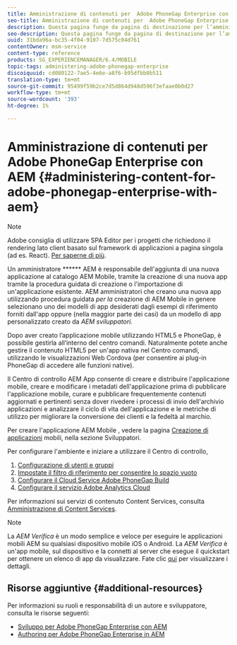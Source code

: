 ```yaml
---
title: Amministrazione di contenuti per  Adobe PhoneGap Enterprise con AEM
seo-title: Amministrazione di contenuti per  Adobe PhoneGap Enterprise con AEM
description: Questa pagina funge da pagina di destinazione per l’amministrazione  Adobe PhoneGap Enterprise.
seo-description: Questa pagina funge da pagina di destinazione per l’amministrazione  Adobe PhoneGap Enterprise.
uuid: 31bda96a-bc35-4f04-9107-7d575c04d761
contentOwner: msm-service
content-type: reference
products: SG_EXPERIENCEMANAGER/6.4/MOBILE
topic-tags: administering-adobe-phonegap-enterprise
discoiquuid: cd080122-7ae5-4e6e-a8f6-b95dfbb0b511
translation-type: tm+mt
source-git-commit: 95499f59b2ce7d5d864d948d596f3efaae0b0d27
workflow-type: tm+mt
source-wordcount: '393'
ht-degree: 1%

---
```



# Amministrazione di contenuti per  Adobe PhoneGap Enterprise con AEM {#administering-content-for-adobe-phonegap-enterprise-with-aem}

>[!NOTE]
>
> Adobe consiglia di utilizzare SPA Editor per i progetti che richiedono il rendering lato client basato sul framework di applicazioni a pagina singola (ad es. React). [Per saperne di più](/help/sites-developing/spa-overview.md).

Un amministratore ****** AEM è responsabile dell&#39;aggiunta di una nuova applicazione al  catalogo AEM Mobile, tramite la creazione di una nuova app tramite la procedura guidata di creazione o l&#39;importazione di un&#39;applicazione esistente. AEM amministratori che creano una nuova app utilizzando  procedura guidata *per la* creazione di AEM Mobile in genere selezionano uno dei modelli di app desiderati dagli esempi di riferimento forniti dall&#39;app oppure (nella maggior parte dei casi) da un modello di app personalizzato creato da *AEM sviluppatori.*

Dopo aver creato l’applicazione mobile utilizzando HTML5 e PhoneGap, è possibile gestirla all’interno del centro comandi. Naturalmente potete anche gestire il contenuto HTML5 per un&#39;app nativa nel Centro comandi, utilizzando le visualizzazioni Web Cordova (per consentire ai plug-in PhoneGap di accedere alle funzioni native).

Il Centro di controllo AEM App consente di creare e distribuire l&#39;applicazione mobile, creare e modificare i metadati dell&#39;applicazione prima di pubblicare l&#39;applicazione mobile, curare e pubblicare frequentemente contenuti aggiornati e pertinenti senza dover rivedere i processi di invio dell&#39;archivio applicazioni e analizzare il ciclo di vita dell&#39;applicazione e le metriche di utilizzo per migliorare la conversione dei clienti e la fedeltà al marchio.

Per creare l&#39;applicazione AEM Mobile , vedere la pagina [Creazione di applicazioni](/help/mobile/building-app-mobile-phonegap.md) mobili, nella sezione Sviluppatori.

Per configurare l&#39;ambiente e iniziare a utilizzare il Centro di controllo,

1. [Configurazione di utenti e gruppi](/help/mobile/configure-users-groups.md)
1. [Impostate il filtro di riferimento per consentire lo spazio vuoto](/help/mobile/setting-referrer-filter-empty.md)
1. [Configurare il Cloud Service Adobe PhoneGap Build](/help/mobile/configure-phonegap-build-cloud.md)
1. [Configurare il servizio Adobe Analytics Cloud](/help/mobile/configure-adobe-mobile-cloud-service.md)

Per informazioni sui servizi di contenuto Content Services, consulta [Amministrazione di Content Services](/help/mobile/developing-content-services.md).

>[!NOTE]
>
>La *AEM Verifica* è un modo semplice e veloce per eseguire le applicazioni mobili AEM su qualsiasi dispositivo mobile iOS o Android. La *AEM Verifica* è un&#39;app mobile, sul dispositivo e la connetti al server che esegue il quickstart per ottenere un elenco di app da visualizzare. Fate clic [qui](/help/mobile/phonegap-mobile-quickstart.md) per visualizzare i dettagli.

## Risorse aggiuntive {#additional-resources}

Per informazioni su ruoli e responsabilità di un autore e sviluppatore, consulta le risorse seguenti:

* [Sviluppo per  Adobe PhoneGap Enterprise con AEM](/help/mobile/developing-in-phonegap.md)
* [Authoring per  Adobe PhoneGap Enterprise in AEM](/help/mobile/phonegap.md)

